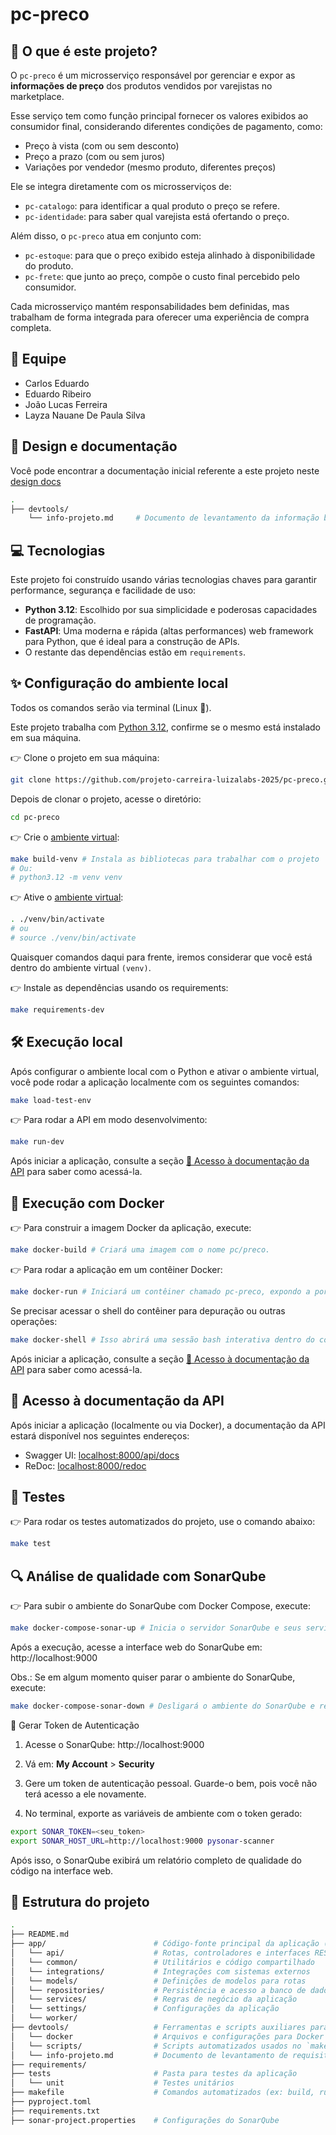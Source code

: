 # pc-preco

## 📌 O que é este projeto?

O `pc-preco` é um microsserviço responsável por gerenciar e expor as **informações de preço** dos produtos vendidos por
varejistas no marketplace.

Esse serviço tem como função principal fornecer os valores exibidos ao consumidor final, considerando diferentes
condições de pagamento, como:

- Preço à vista (com ou sem desconto)
- Preço a prazo (com ou sem juros)
- Variações por vendedor (mesmo produto, diferentes preços)

Ele se integra diretamente com os microsserviços de:

- `pc-catalogo`: para identificar a qual produto o preço se refere.
- `pc-identidade`: para saber qual varejista está ofertando o preço.

Além disso, o `pc-preco` atua em conjunto com:

- `pc-estoque`: para que o preço exibido esteja alinhado à disponibilidade do produto.
- `pc-frete`: que junto ao preço, compõe o custo final percebido pelo consumidor.

Cada microsserviço mantém responsabilidades bem definidas, mas trabalham de forma integrada para oferecer uma
experiência de compra completa.

## 👥 Equipe

- Carlos Eduardo
- Eduardo Ribeiro
- João Lucas Ferreira
- Layza Nauane De Paula Silva

## 📄 Design e documentação

<!-- Colar o design docs da sua aplicação no link abaixo -->

Você pode encontrar a documentação inicial referente a este projeto neste [design docs](https://github.com/projeto-carreira-luizalabs-2025/pc-preco/blob/main/devtools/info-projeto.md)

```bash
.
├── devtools/
    └── info-projeto.md     # Documento de levantamento da informação base
```

## 💻 Tecnologias

Este projeto foi construído usando várias tecnologias chaves para garantir performance, segurança e facilidade de uso:

- **Python 3.12**: Escolhido por sua simplicidade e poderosas capacidades de programação.
- **FastAPI**: Uma moderna e rápida (altas performances) web framework para Python, que é ideal para a construção de APIs.
- O restante das dependências estão em `requirements`.

## ✨ Configuração do ambiente local

Todos os comandos serão via terminal (Linux 🐧).

Este projeto trabalha com [Python 3.12](https://docs.python.org/3.12/), confirme se o mesmo está instalado em sua máquina.

👉 Clone o projeto em sua máquina:

```bash
git clone https://github.com/projeto-carreira-luizalabs-2025/pc-preco.git
```

Depois de clonar o projeto, acesse o diretório:

```bash
cd pc-preco
```

👉 Crie o [ambiente virtual](https://docs.python.org/3.12/tutorial/venv.html):

```bash
make build-venv # Instala as bibliotecas para trabalhar com o projeto
# Ou:
# python3.12 -m venv venv
```

👉 Ative o [ambiente virtual](https://docs.python.org/3.12/tutorial/venv.html):

```bash
. ./venv/bin/activate
# ou
# source ./venv/bin/activate
```

Quaisquer comandos daqui para frente, iremos considerar que você está dentro
do ambiente virtual `(venv)`.

👉 Instale as dependências usando os requirements:

```bash
make requirements-dev
```

## 🛠️ Execução local

Após configurar o ambiente local com o Python e ativar o ambiente virtual, você pode rodar a aplicação localmente com os seguintes comandos:

```bash
make load-test-env
```

👉 Para rodar a API em modo desenvolvimento:

```bash
make run-dev
```

Após iniciar a aplicação, consulte a seção [📘 Acesso à documentação da API](#-acesso-a-documentação-da-api) para saber como acessá-la.

## 🐳 Execução com Docker

👉 Para construir a imagem Docker da aplicação, execute:

``` bash
make docker-build # Criará uma imagem com o nome pc/preco.
```

👉 Para rodar a aplicação em um contêiner Docker:

``` bash
make docker-run # Iniciará um contêiner chamado pc-preco, expondo a porta 8000 do contêiner para a porta 8000 do seu host.
```

Se precisar acessar o shell do contêiner para depuração ou outras operações:

```bash
make docker-shell # Isso abrirá uma sessão bash interativa dentro do contêiner.
```
Após iniciar a aplicação, consulte a seção [📘 Acesso à documentação da API](#-acesso-a-documentação-da-api) para saber como acessá-la.

## 📘 Acesso à documentação da API

Após iniciar a aplicação (localmente ou via Docker), a documentação da API estará disponível nos seguintes endereços:

- Swagger UI: [localhost:8000/api/docs](http://0.0.0.0:8000/api/docs)
- ReDoc: [localhost:8000/redoc](http://0.0.0.0:8000/redoc)

## 🧪 Testes

👉 Para rodar os testes automatizados do projeto, use o comando abaixo:

```bash
make test
```

## 🔍 Análise de qualidade com SonarQube

👉 Para subir o ambiente do SonarQube com Docker Compose, execute:

``` bash
make docker-compose-sonar-up # Inicia o servidor SonarQube e seus serviços dependentes (como o banco de dados) via Docker Compose
```

Após a execução, acesse a interface web do SonarQube em: http://localhost:9000

Obs.: Se em algum momento quiser parar o ambiente do SonarQube, execute:

```bash
make docker-compose-sonar-down # Desligará o ambiente do SonarQube e removerá os contêineres
```

🔐 Gerar Token de Autenticação

1. Acesse o SonarQube: http://localhost:9000

2. Vá em: **My Account** > **Security**

3. Gere um token de autenticação pessoal. Guarde-o bem, pois você não terá acesso a ele novamente.

4. No terminal, exporte as variáveis de ambiente com o token gerado:

``` bash
export SONAR_TOKEN=<seu_token>
export SONAR_HOST_URL=http://localhost:9000 pysonar-scanner
```

Após isso, o SonarQube exibirá um relatório completo de qualidade do código na interface web.

## 📁 Estrutura do projeto

```bash
.
├── README.md                   
├── app/                        # Código-fonte principal da aplicação (Em construção)
│   └── api/                    # Rotas, controladores e interfaces REST da aplicação
│   └── common/                 # Utilitários e código compartilhado
│   └── integrations/           # Integrações com sistemas externos
│   └── models/                 # Definições de modelos para rotas
│   └── repositories/           # Persistência e acesso a banco de dados
│   └── services/               # Regras de negócio da aplicação
│   └── settings/               # Configurações da aplicação
│   └── worker/                 
├── devtools/                   # Ferramentas e scripts auxiliares para desenvolvimento
│   └── docker                  # Arquivos e configurações para Docker (ex: Dockerfile, docker-compose-sonar.yml)
│   └── scripts/                # Scripts automatizados usados no `makefile` (ex: configuração de ambiente)
│   └── info-projeto.md         # Documento de levantamento de requisitos
├── requirements/               
├── tests                       # Pasta para testes da aplicação
│   └── unit                    # Testes unitários
├── makefile                    # Comandos automatizados (ex: build, run, test)
├── pyproject.toml             
├── requirements.txt        
├── sonar-project.properties    # Configurações do SonarQube
```
